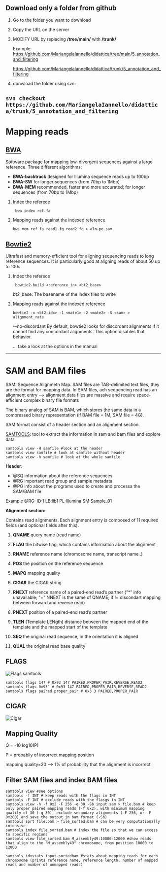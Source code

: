 ## Download only a folder from github

1. Go to the folder you want to download

2. Copy the URL on the server

3. MODIFY URL by replacing **/tree/main/** with **/trunk/**
    
    Example: https://github.com/MariangelaIannello/didattica/tree/main/5_annotation_and_filtering
    
	https://github.com/MariangelaIannello/didattica/trunk/5_annotation_and_filtering

4. donwload the folder using svn:

```svn checkout https://github.com/MariangelaIannello/didattica/trunk/5_annotation_and_filtering```
---


# Mapping reads

## [BWA](http://bio-bwa.sourceforge.net/)

Software package for mapping low-divergent sequences against a large reference. Three different algorithms:
+ **BWA-backtrack** designed for Illumina sequence reads up to 100bp
+ **BWA-SW**  for longer sequences (from 70bp to 1Mbp)
+ **BWA-MEM**  recommended, faster and more accurated; for longer sequences (from 70bp to 1Mbp)

1. Index the referece

    ``` bwa index ref.fa```

2. Mapping reads against the indexed reference

    ```bwa mem ref.fa read1.fq read2.fq > aln-pe.sam```

## [Bowtie2](http://bowtie-bio.sourceforge.net/bowtie2/manual.shtml)

Ultrafast and memory-efficient tool for aligning sequencing reads to long reference sequences. It is particularly good at aligning reads of about 50 up to 100s 

1. Index the referece

    ``` bowtie2-build <reference_in> <bt2_base>```
    
    bt2_base: The basename of the index files to write

2. Mapping reads against the indexed reference

    ```bowtie2 -x <bt2-idx> -1 <mate1> -2 <mate2> -S <sam> > alignment_rate```
    
    --no-discordant By default, bowtie2 looks for discordant alignments if it cannot find any concordant alignments. This option disables that behavior.

    ... take  a look at the options in the manual
---
# SAM and BAM files

SAM: Sequence Alignmetn Map. SAM files are TAB-delimited text files, they are the format for mapping data. In SAM files, ach sequencing read has an alignment entry --> alignment data files are massive and require space-efficient complex binary file formats

The binary analog of SAM is BAM, which stores the same data in a compressed binary representation (if BAM file = 1M, SAM file = 4G).

SAM format consist of a header section and an alignment section.

[SAMTOOLS](http://www.htslib.org/doc/samtools.html): tool to extract the information in sam and bam files and explore data

```
samtools view -H samfile #look at the header
samtools view samfile # look at samfile without header
samtools view -h samfile # look at the whole samfile
```

**Header:**

+ @SQ information about the reference sequences
+ @RG important read group and sample metadata
+ @PG info about the programs used to create and processa the SAM/BAM file

Example @RG:     ID:1    LB:lib1 PL:Illumina     SM:Sample_01

**Alignment section:**

Contains read alignments. Each alignment entry is composed of 11 required fields (and optional fields after this).

1. **QNAME** query name (read name)

2. **FLAG** the bitwise flag, which contains information about the alignment

3. **RNAME** reference name (chromosome name, transcript name..)

4.	**POS** the position on the reference sequence

5. **MAPQ** mapping quality
6. **CIGAR** the CIGAR string
7. **RNEXT**  reference name of a paired-end read’s partner ("*" info unavailable; "=" NNEXT is the same of QNAME; if != discondart mapping between forward and reverse read) 
8. **PNEXT** position of a paired-end read’s partner
9. **TLEN** (Template LENgth) distance between the mapped end of the template and the
mapped start of the template
10. **SEQ** the original read sequence, in the orientation it is aligned
11. **QUAL** the original read base quality 


## FLAGS
![Flags samtools](https://raw.githubusercontent.com/MariangelaIannello/didattica/main/images/flag_samtools.png)

```
samtools flags 147 # 0x93 147 PAIRED,PROPER_PAIR,REVERSE,READ2
samtools flags 0x93` # 0x93 147 PAIRED,PROPER_PAIR,REVERSE,READ2
samtools flags paired,proper_pair # 0x3 3 PAIRED,PROPER_PAIR
```

## CIGAR
![Cigar](https://raw.githubusercontent.com/MariangelaIannello/didattica/main/images/cigar.png)


## Mapping Quality

Q = -10 log10(P) 

P = probabliy of incorrect mapping position

mapping quality=20 --> 1% of probability that the alignment is incorrect



## Filter SAM files and index BAM files

```
samtools view #see options
samtools -f INT # keep reads with the flags in INT
samtools -F INT # exclude reads with the flasgs in INT
samtools view -h -f 0x2 -F 256 -q 30 -Sb input.sam > file.bam # keep only proper paired mapping reads (-f 0x2), with minimum mapping quality of 30 (-q 30), exclude secondary alignments (-F 256, or -F 0x200) and save the output in bam format (-Sb)
samtools sort file.bam > file_sorted.bam # can be very computationally intensive
samtools index file_sorted.bam # index the file so that we can access to specific regions
samtools view file_sorted.bam M_assembly49:10000-12000 #show reads that align to the "M_assembly49" chromosome, from position 10000 to 12000

samtools idxstats input.sortedbam #stats about mapping reads for each chromosome (prints reference name, reference length, number of mapped reads and number of unmapped reads)
```
